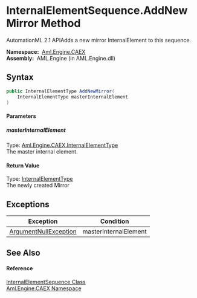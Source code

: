 InternalElementSequence.AddNewMirror Method
===========================================
AutomationML 2.1 APIAdds a new mirror InternalElement to this sequence.

  **Namespace:**  [Aml.Engine.CAEX][1]  
  **Assembly:**  AML.Engine (in AML.Engine.dll)

Syntax
------

```csharp
public InternalElementType AddNewMirror(
	InternalElementType masterInternalElement
)
```

#### Parameters

##### *masterInternalElement*
Type: [Aml.Engine.CAEX.InternalElementType][2]  
The master internal element.

#### Return Value
Type: [InternalElementType][2]  
 The newly created Mirror 

Exceptions
----------

Exception                  | Condition             
-------------------------- | --------------------- 
[ArgumentNullException][3] | masterInternalElement 


See Also
--------

#### Reference
[InternalElementSequence Class][4]  
[Aml.Engine.CAEX Namespace][1]  

[1]: ../README.md
[2]: ../InternalElementType/README.md
[3]: https://docs.microsoft.com/dotnet/api/system.argumentnullexception
[4]: README.md
[5]: https://www.automationml.org
[6]: ../../icons/logoShade.png